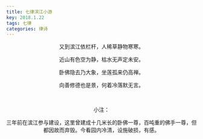 ```yaml
---
title: 七律滨江小游
key: 2018.1.22
tags: 七律
categories: 律诗
---
```


<p align="center">又到滨江依栏杆，人稀草静物寒寒。
</p>
<p align="center">近山有色空为静，枯水无声定未安。
</p>
<p align="center">卧佛隐去乃大象，坐莲孤来仍高禅。
</p>
<p align="center">向善修德也是景，何着冷落默无言。
</p>
<p align="center"></br>
</p>
<p align="center">小注：
</p>
<p align="center">三年前在滨江参与建设，这里曾建成十几米长的卧佛一尊，百吨重的佛手一尊，但都因故而弃毁。今看园内冷清，设施破损，有感。
</p>
<p align="center"></br>
</p>
